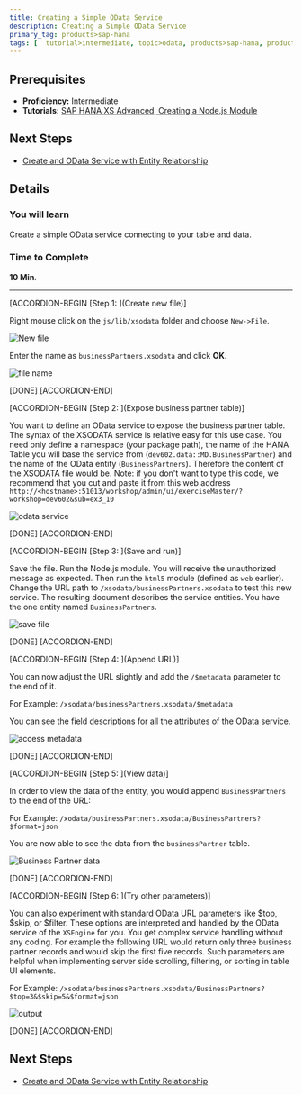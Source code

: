 ```yaml
---
title: Creating a Simple OData Service
description: Creating a Simple OData Service
primary_tag: products>sap-hana
tags: [  tutorial>intermediate, topic>odata, products>sap-hana, products>sap-hana\,-express-edition   ]
---
```

## Prerequisites  
- **Proficiency:** Intermediate
- **Tutorials:** [SAP HANA XS Advanced, Creating a Node.js Module](http://www.sap.com/developer/tutorials/xsa-xsjs-xsodata.html)

## Next Steps
- [Create and OData Service with Entity Relationship](http://www.sap.com/developer/tutorials/xsa-xsodata-entity.html)

## Details
### You will learn  
Create a simple OData service connecting to your table and data.

### Time to Complete
**10 Min**.

---

[ACCORDION-BEGIN [Step 1: ](Create new file)]

Right mouse click on the `js/lib/xsodata` folder and choose `New->File`.

![New file](1.png)

Enter the name as `businessPartners.xsodata` and click **OK**.

![file name](2.png)

[DONE]
[ACCORDION-END]

[ACCORDION-BEGIN [Step 2: ](Expose business partner table)]

You want to define an OData service to expose the business partner table. The syntax of the XSODATA service is relative easy for this use case. You need only define a namespace (your package path), the name of the HANA Table you will base the service from (`dev602.data::MD.BusinessPartner`) and the name of the OData entity (`BusinessPartners`). Therefore the content of the XSODATA file would be. Note: if you don't want to type this code, we recommend that you cut and paste it from this web address `http://<hostname>:51013/workshop/admin/ui/exerciseMaster/?workshop=dev602&sub=ex3_10`

![odata service](3.png)

[DONE]
[ACCORDION-END]

[ACCORDION-BEGIN [Step 3: ](Save and run)]

Save the file. Run the Node.js module. You will receive the unauthorized message as expected. Then run the `html5` module (defined as `web` earlier). Change the URL path to `/xsodata/businessPartners.xsodata` to test this new service. The resulting document describes the service entities.  You have the one entity named `BusinessPartners`.

![save file](4.png)

[DONE]
[ACCORDION-END]

[ACCORDION-BEGIN [Step 4: ](Append URL)]

You can now adjust the URL slightly and add the `/$metadata` parameter to the end of it.

For Example: `/xsodata/businessPartners.xsodata/$metadata`

You can see the field descriptions for all the attributes of the OData service.

![access metadata](5.png)

[DONE]
[ACCORDION-END]

[ACCORDION-BEGIN [Step 5: ](View data)]

In order to view the data of the entity, you would append `BusinessPartners` to the end of the URL:For Example:`/xodata/businessPartners.xsodata/BusinessPartners?$format=json`You are now able to see the data from the `businessPartner` table.  ![Business Partner data](6.png)
[DONE][ACCORDION-END][ACCORDION-BEGIN [Step 6: ](Try other parameters)]You can also experiment with standard OData URL parameters like $top, $skip, or $filter.  These options are interpreted and handled by the OData service of the `XSEngine` for you.  You get complex service handling without any coding. For example the following URL would return only three business partner records and would skip the first five records.  Such parameters are helpful when implementing server side scrolling, filtering, or sorting in table UI elements.For Example:`/xsodata/businessPartners.xsodata/BusinessPartners?$top=3&$skip=5&$format=json`
![output](7.png)

[DONE]
[ACCORDION-END]



## Next Steps
- [Create and OData Service with Entity Relationship](http://www.sap.com/developer/tutorials/xsa-xsodata-entity.html)
